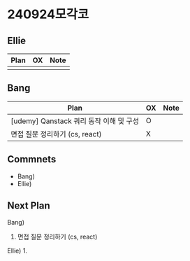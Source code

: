 # 240924모각코

## Ellie

| Plan                 | OX  | Note |
| -------------------- | --- | ---- |
|                      |     |      |

## Bang

| Plan                  | OX  | Note |
| --------------------- | --- | ---- |
| [udemy] Qanstack 쿼리 동작 이해 및 구성  |  O    |      |
| 면접 질문 정리하기 (cs, react) |  X    |      |

## Commnets

- Bang)
- Ellie)

## Next Plan

Bang)
1. 면접 질문 정리하기 (cs, react)

Ellie)
1. 

